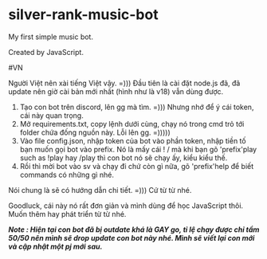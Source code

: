 # silver-rank-music-bot
My first simple music bot.

Created by JavaScript.

#VN

Người Việt nên xài tiếng Việt vậy. =)))
Đầu tiên là cài đặt node.js đã, đã update nên giờ cài bản mới nhất (hình như là v18) vẫn dùng được. 

1. Tạo con bot trên discord, lên gg mà tìm. =))) Nhưng nhớ để ý cái token, cái này quan trọng.
2. Mở requirements.txt, copy lệnh dưới cùng, chạy nó trong cmd trỏ tới folder chứa đống nguồn này. Lỗi lên gg. =)))))
3. Vào file config.json, nhập token của bot vào phần token, nhập tiền tố bạn muốn gọi bot vào prefix. Nó là mấy cái ! / mà khi bạn gõ 'prefix'play such as !play hay /play thì con bot nó sẽ chạy ấy, kiểu kiểu thế.
4. Rồi thì mời bot vào sv và chạy đi chứ còn gì nữa, gõ 'prefix'help để biết commands có những gì nhé.

Nói chung là sẽ có hướng dẫn chi tiết. =))) Cứ từ từ nhé.

Goodluck, cái này nó rất đơn giản và mình dùng để học JavaScript thôi. Muốn thêm hay phát triển từ từ nhé.

***Note :  Hiện tại con bot đã bị outdate khá là GAY go, tỉ lệ chạy được chỉ tầm 50/50 nên mình sẽ drop update con bot này nhé. Mình sẽ viết lại con mới và cập nhật một pj mới sau.***
